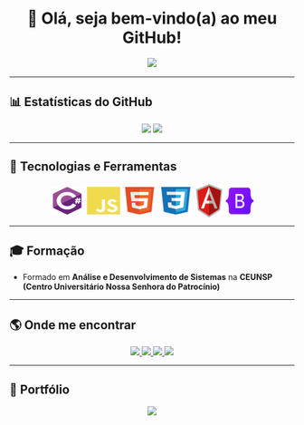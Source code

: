 <h1 align="center">👋 Olá, seja bem-vindo(a) ao meu GitHub!</h1>

<p align="center">
  <img src="https://readme-typing-svg.herokuapp.com?size=25&center=true&vCenter=true&width=600&lines=Desenvolvedor+Backend+C%23;Amante+de+Tecnologia+🚀;Sempre+aprendendo+novas+skills+📚" />
</p>

---

## 📊 Estatísticas do GitHub
<div align="center">
  <img height="180em" src="https://github-readme-stats.vercel.app/api?username=kaykymatos&show_icons=true&theme=tokyonight&include_all_commits=true&count_private=true"/>
  <img height="180em" src="https://github-readme-stats.vercel.app/api/top-langs/?username=kaykymatos&layout=compact&langs_count=7&theme=tokyonight"/>
</div>

---

## 🚀 Tecnologias e Ferramentas
<div align="center">
  <img align="center" alt="Csharp" height="50" width="60" src="https://raw.githubusercontent.com/devicons/devicon/master/icons/csharp/csharp-original.svg">
  <img align="center" alt="JavaScript" height="50" width="60" src="https://raw.githubusercontent.com/devicons/devicon/master/icons/javascript/javascript-plain.svg">
  <img align="center" alt="HTML" height="50" width="60" src="https://raw.githubusercontent.com/devicons/devicon/master/icons/html5/html5-original.svg">
  <img align="center" alt="CSS" height="50" width="60" src="https://raw.githubusercontent.com/devicons/devicon/master/icons/css3/css3-original.svg">
  <img align="center" alt="Angular" width="50" height="60" src="https://raw.githubusercontent.com/devicons/devicon/master/icons/angularjs/angularjs-original.svg" />
  <img align="center" alt="Bootstrap" width="50" height="60" src="https://raw.githubusercontent.com/devicons/devicon/master/icons/bootstrap/bootstrap-original.svg" />
</div>

---

## 🎓 Formação
- Formado em **Análise e Desenvolvimento de Sistemas** na **CEUNSP (Centro Universitário Nossa Senhora do Patrocínio)**  

---

## 🌎 Onde me encontrar
<div align="center">
  <a href="https://instagram.com/kayky_matos_santana" target="_blank">
    <img src="https://img.shields.io/badge/-Instagram-%23E4405F?style=for-the-badge&logo=instagram&logoColor=white">
  </a>
  <a href="mailto:kayky.m.santana@gmail.com">
    <img src="https://img.shields.io/badge/-Gmail-%23D14836?style=for-the-badge&logo=gmail&logoColor=white">
  </a>
  <a href="https://www.linkedin.com/in/kayky-matos-santana-0911991a6" target="_blank">
    <img src="https://img.shields.io/badge/-LinkedIn-%230077B5?style=for-the-badge&logo=linkedin&logoColor=white">
  </a>
  <a href="https://github.com/kaykymatos/" target="_blank">
    <img src="https://img.shields.io/badge/-GitHub-000?style=for-the-badge&logo=github&logoColor=white">
  </a>
</div>

---

## 📂 Portfólio
<p align="center">
  <a href="https://kaykymatos.github.io/" target="_blank">
    <img src="https://img.shields.io/badge/-🌐 Clique aqui para acessar meu portfólio-0d1117?style=for-the-badge&logo=firefox&logoColor=white">
  </a>
</p>

